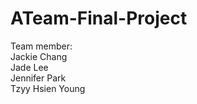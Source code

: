 # ATeam-Final-Project
Team member:<br/>
Jackie Chang<br/>
Jade Lee<br/>
Jennifer Park<br/>
Tzyy Hsien Young<br/>
